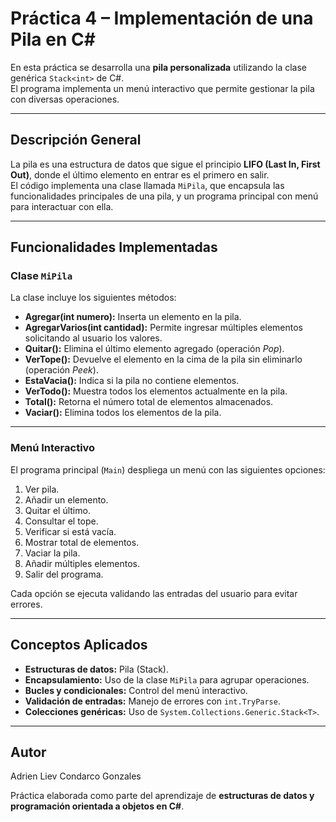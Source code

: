 # Práctica 4 – Implementación de una Pila en C#

En esta práctica se desarrolla una **pila personalizada** utilizando la clase genérica `Stack<int>` de C#.  
El programa implementa un menú interactivo que permite gestionar la pila con diversas operaciones.

---

## Descripción General

La pila es una estructura de datos que sigue el principio **LIFO (Last In, First Out)**, donde el último elemento en entrar es el primero en salir.  
El código implementa una clase llamada `MiPila`, que encapsula las funcionalidades principales de una pila, y un programa principal con menú para interactuar con ella.

---

## Funcionalidades Implementadas

### Clase `MiPila`
La clase incluye los siguientes métodos:

- **Agregar(int numero):** Inserta un elemento en la pila.  
- **AgregarVarios(int cantidad):** Permite ingresar múltiples elementos solicitando al usuario los valores.  
- **Quitar():** Elimina el último elemento agregado (operación *Pop*).  
- **VerTope():** Devuelve el elemento en la cima de la pila sin eliminarlo (operación *Peek*).  
- **EstaVacia():** Indica si la pila no contiene elementos.  
- **VerTodo():** Muestra todos los elementos actualmente en la pila.  
- **Total():** Retorna el número total de elementos almacenados.  
- **Vaciar():** Elimina todos los elementos de la pila.  

---

### Menú Interactivo
El programa principal (`Main`) despliega un menú con las siguientes opciones:

1. Ver pila.  
2. Añadir un elemento.  
3. Quitar el último.  
4. Consultar el tope.  
5. Verificar si está vacía.  
6. Mostrar total de elementos.  
7. Vaciar la pila.  
8. Añadir múltiples elementos.  
0. Salir del programa.  

Cada opción se ejecuta validando las entradas del usuario para evitar errores.

---

## Conceptos Aplicados
- **Estructuras de datos:** Pila (Stack).  
- **Encapsulamiento:** Uso de la clase `MiPila` para agrupar operaciones.  
- **Bucles y condicionales:** Control del menú interactivo.  
- **Validación de entradas:** Manejo de errores con `int.TryParse`.  
- **Colecciones genéricas:** Uso de `System.Collections.Generic.Stack<T>`.  

---

## Autor
Adrien Liev Condarco Gonzales

Práctica elaborada como parte del aprendizaje de **estructuras de datos y programación orientada a objetos en C#**.  
